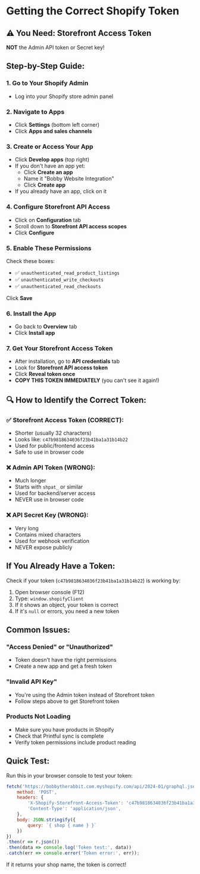 # Getting the Correct Shopify Token

## ⚠️ You Need: Storefront Access Token

**NOT** the Admin API token or Secret key!

## Step-by-Step Guide:

### 1. Go to Your Shopify Admin
- Log into your Shopify store admin panel

### 2. Navigate to Apps
- Click **Settings** (bottom left corner)
- Click **Apps and sales channels**

### 3. Create or Access Your App
- Click **Develop apps** (top right)
- If you don't have an app yet:
  - Click **Create an app**
  - Name it "Bobby Website Integration"
  - Click **Create app**
- If you already have an app, click on it

### 4. Configure Storefront API Access
- Click on **Configuration** tab
- Scroll down to **Storefront API access scopes**
- Click **Configure**

### 5. Enable These Permissions
Check these boxes:
- ✅ `unauthenticated_read_product_listings`
- ✅ `unauthenticated_write_checkouts` 
- ✅ `unauthenticated_read_checkouts`

Click **Save**

### 6. Install the App
- Go back to **Overview** tab
- Click **Install app**

### 7. Get Your Storefront Access Token
- After installation, go to **API credentials** tab
- Look for **Storefront API access token**
- Click **Reveal token once**
- **COPY THIS TOKEN IMMEDIATELY** (you can't see it again!)

## 🔍 How to Identify the Correct Token:

### ✅ Storefront Access Token (CORRECT):
- Shorter (usually 32 characters)
- Looks like: `c47b9818634036f23b41ba1a31b14b22`
- Used for public/frontend access
- Safe to use in browser code

### ❌ Admin API Token (WRONG):
- Much longer
- Starts with `shpat_` or similar
- Used for backend/server access
- NEVER use in browser code

### ❌ API Secret Key (WRONG):
- Very long
- Contains mixed characters
- Used for webhook verification
- NEVER expose publicly

## If You Already Have a Token:

Check if your token (`c47b9818634036f23b41ba1a31b14b22`) is working by:

1. Open browser console (F12)
2. Type: `window.shopifyClient`
3. If it shows an object, your token is correct
4. If it's `null` or errors, you need a new token

## Common Issues:

### "Access Denied" or "Unauthorized"
- Token doesn't have the right permissions
- Create a new app and get a fresh token

### "Invalid API Key"
- You're using the Admin token instead of Storefront token
- Follow steps above to get Storefront token

### Products Not Loading
- Make sure you have products in Shopify
- Check that Printful sync is complete
- Verify token permissions include product reading

## Quick Test:

Run this in your browser console to test your token:
```javascript
fetch('https://bobbytherabbit.com.myshopify.com/api/2024-01/graphql.json', {
    method: 'POST',
    headers: {
        'X-Shopify-Storefront-Access-Token': 'c47b9818634036f23b41ba1a31b14b22',
        'Content-Type': 'application/json',
    },
    body: JSON.stringify({
        query: `{ shop { name } }`
    })
})
.then(r => r.json())
.then(data => console.log('Token test:', data))
.catch(err => console.error('Token error:', err));
```

If it returns your shop name, the token is correct!